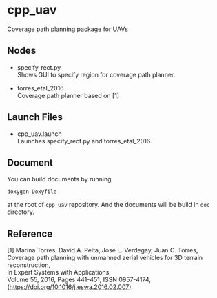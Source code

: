 # cpp_uav
Coverage path planning package for UAVs

## Nodes
- specify_rect.py  
Shows GUI to specify region for coverage path planner.

- torres_etal_2016  
Coverage path planner based on [1]

## Launch Files
- cpp_uav.launch  
Launches specify_rect.py and torres_etal_2016.

## Document
You can build documents by running 
```
doxygen Doxyfile
```
at the root of `cpp_uav` repository.
And the documents will be build in `doc` directory.

## Reference
[1] Marina Torres, David A. Pelta, José L. Verdegay, Juan C. Torres,  
    Coverage path planning with unmanned aerial vehicles for 3D terrain reconstruction,  
    In Expert Systems with Applications,  
    Volume 55, 2016, Pages 441-451, ISSN 0957-4174, (https://doi.org/10.1016/j.eswa.2016.02.007).
